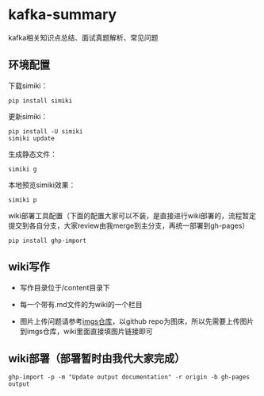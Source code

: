 # kafka-summary
kafka相关知识点总结、面试真题解析、常见问题

## 环境配置

下载simiki：

```
pip install simiki
```

更新simiki：

```
pip install -U simiki
simiki update
```

生成静态文件：

```
simiki g
```

本地预览simiki效果：

```
simiki p
```

wiki部署工具配置（下面的配置大家可以不装，是直接进行wiki部署的，流程暂定提交到各自分支，大家review由我merge到主分支，再统一部署到gh-pages）

```
pip install ghp-import
```

## wiki写作

- 写作目录位于/content目录下

- 每一个带有.md文件的为wiki的一个栏目

- 图片上传问题请参考[imgs仓库]('https://github.com/kafka-learn/imgs')，以github repo为图床，所以先需要上传图片到imgs仓库，wiki里面直接填图片链接即可

## wiki部署（部署暂时由我代大家完成）

```
ghp-import -p -m "Update output documentation" -r origin -b gh-pages output
```